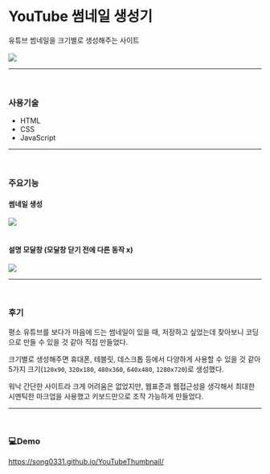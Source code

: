 # YouTube 썸네일 생성기

유튜브 썸네일을 크기별로 생성해주는 사이트<br><br>
![](https://velog.velcdn.com/images/thdgusrbek/post/f8656a93-90df-4540-a608-06b2d2aa5182/image.jpg)

---
<br>

### 사용기술

- HTML
- CSS
- JavaScript

---
<br>

### 주요기능
#### 썸네일 생성
  ![](https://velog.velcdn.com/images/thdgusrbek/post/006b6543-6d4e-4b80-81be-41ce466017da/image.gif)
  <br><br>

#### 설명 모달창 (모달창 닫기 전에 다른 동작 x)
  ![](https://velog.velcdn.com/images/thdgusrbek/post/69859a19-9ece-4df2-930e-70c5510bc6d9/image.gif)

---
<br>

### 후기

평소 유튜브를 보다가 마음에 드는 썸네일이 있을 때, 저장하고 싶었는데 찾아보니 코딩으로 만들 수 있을 것 같아 직접 만들었다.

크기별로 생성해주면 휴대폰, 테블릿, 데스크톱 등에서 다양하게 사용할 수 있을 것 같아 5가지 크기(`120x90`, `320x180`, `480x360`, `640x480`, `1280x720`)로 생성했다.

워낙 간단한 사이트라 크게 어려움은 없었지만, 웹표준과 웹접근성을 생각해서 최대한 시멘틱한 마크업을 사용했고 키보드만으로 조작 가능하게 만들었다.

---
<br>

### 💻Demo
https://song0331.github.io/YouTubeThumbnail/
